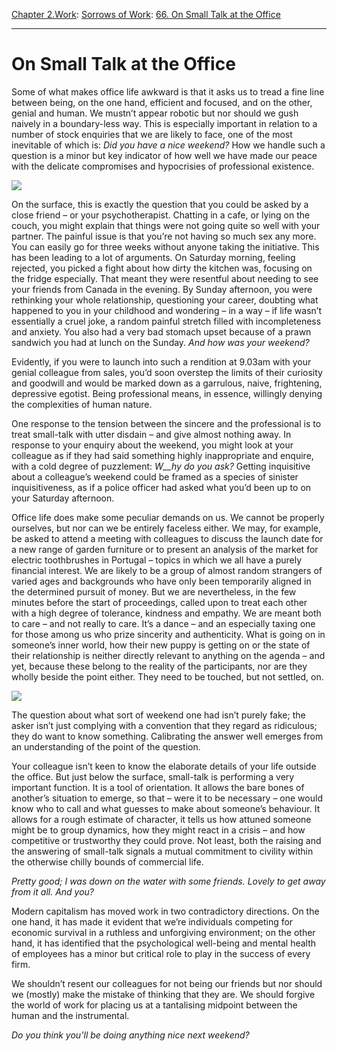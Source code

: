 [Chapter 2.Work](https://www.theschooloflife.com/thebookoflife/category/work/): [Sorrows of Work](https://www.theschooloflife.com/thebookoflife/category/work/sorrows-of-work/): [66. On Small Talk at the Office](https://www.theschooloflife.com/thebookoflife/on-small-talk-at-the-office/)

* * *

# On Small Talk at the Office

Some of what makes office life awkward is that it asks us to tread a fine line between being, on the one hand, efficient and focused, and on the other, genial and human. We mustn’t appear robotic but nor should we gush naively in a boundary-less way. This is especially important in relation to a number of stock enquiries that we are likely to face, one of the most inevitable of which is: _Did you have a nice weekend?_ How we handle such a question is a minor but key indicator of how well we have made our peace with the delicate compromises and hypocrisies of professional existence.

![](https://www.theschooloflife.com/thebookoflife/wp-content/uploads/2019/04/Office-Small-Talk-1024x683.jpg)

On the surface, this is exactly the question that you could be asked by a close friend – or your psychotherapist. Chatting in a cafe, or lying on the couch, you might explain that things were not going quite so well with your partner. The painful issue is that you’re not having so much sex any more. You can easily go for three weeks without anyone taking the initiative. This has been leading to a lot of arguments. On Saturday morning, feeling rejected, you picked a fight about how dirty the kitchen was, focusing on the fridge especially. That meant they were resentful about needing to see your friends from Canada in the evening. By Sunday afternoon, you were rethinking your whole relationship, questioning your career, doubting what happened to you in your childhood and wondering – in a way – if life wasn’t essentially a cruel joke, a random painful stretch filled with incompleteness and anxiety. You also had a very bad stomach upset because of a prawn sandwich you had at lunch on the Sunday. _And how was your weekend?_

Evidently, if you were to launch into such a rendition at 9.03am with your genial colleague from sales, you’d soon overstep the limits of their curiosity and goodwill and would be marked down as a garrulous, naive, frightening, depressive egotist. Being professional means, in essence, willingly denying the complexities of human nature.

One response to the tension between the sincere and the professional is to treat small-talk with utter disdain – and give almost nothing away. In response to your enquiry about the weekend, you might look at your colleague as if they had said something highly inappropriate and enquire, with a cold degree of puzzlement: _W__hy do you ask?_ Getting inquisitive about a colleague’s weekend could be framed as a species of sinister inquisitiveness, as if a police officer had asked what you’d been up to on your Saturday afternoon.

Office life does make some peculiar demands on us. We cannot be properly ourselves, but nor can we be entirely faceless either. We may, for example, be asked to attend a meeting with colleagues to discuss the launch date for a new range of garden furniture or to present an analysis of the market for electric toothbrushes in Portugal – topics in which we all have a purely financial interest. We are likely to be a group of almost random strangers of varied ages and backgrounds who have only been temporarily aligned in the determined pursuit of money. But we are nevertheless, in the few minutes before the start of proceedings, called upon to treat each other with a high degree of tolerance, kindness and empathy. We are meant both to care – and not really to care. It’s a dance – and an especially taxing one for those among us who prize sincerity and authenticity. What is going on in someone’s inner world, how their new puppy is getting on or the state of their relationship is neither directly relevant to anything on the agenda – and yet, because these belong to the reality of the participants, nor are they wholly beside the point either. They need to be touched, but not settled, on.

![](https://www.theschooloflife.com/thebookoflife/wp-content/uploads/2019/04/Office-Small-Talk-2-1024x768.jpg)

The question about what sort of weekend one had isn’t purely fake; the asker isn’t just complying with a convention that they regard as ridiculous; they do want to know something. Calibrating the answer well emerges from an understanding of the point of the question.

Your colleague isn’t keen to know the elaborate details of your life outside the office. But just below the surface, small-talk is performing a very important function. It is a tool of orientation. It allows the bare bones of another’s situation to emerge, so that – were it to be necessary – one would know who to call and what guesses to make about someone’s behaviour. It allows for a rough estimate of character, it tells us how attuned someone might be to group dynamics, how they might react in a crisis – and how competitive or trustworthy they could prove. Not least, both the raising and the answering of small-talk signals a mutual commitment to civility within the otherwise chilly bounds of commercial life.

_Pretty good; I was down on the water with some friends. Lovely to get away from it all. And you?_

Modern capitalism has moved work in two contradictory directions. On the one hand, it has made it evident that we’re individuals competing for economic survival in a ruthless and unforgiving environment; on the other hand, it has identified that the psychological well-being and mental health of employees has a minor but critical role to play in the success of every firm.

We shouldn’t resent our colleagues for not being our friends but nor should we (mostly) make the mistake of thinking that they are. We should forgive the world of work for placing us at a tantalising midpoint between the human and the instrumental.

_Do you think you’ll be doing anything nice next weekend?_
